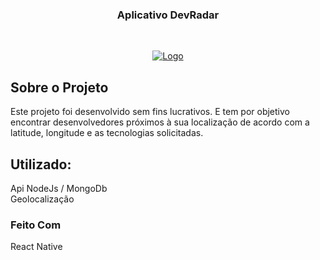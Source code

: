 
  <h3 align="center">Aplicativo DevRadar</h3>
<br />
<p align="center">
  <a href="https://iniciodesign.com.br/">
    <img src="http://iniciodesign.com.br/images/mobileRadar.png" alt="Logo">
  </a>

</p>


## Sobre o Projeto

Este projeto foi desenvolvido sem fins lucrativos. E tem por objetivo encontrar desenvolvedores
próximos à sua localização de acordo com a latitude, longitude e as tecnologias solicitadas.



## Utilizado:
 Api NodeJs / MongoDb <br>
 Geolocalização <br>


### Feito Com
React Native

